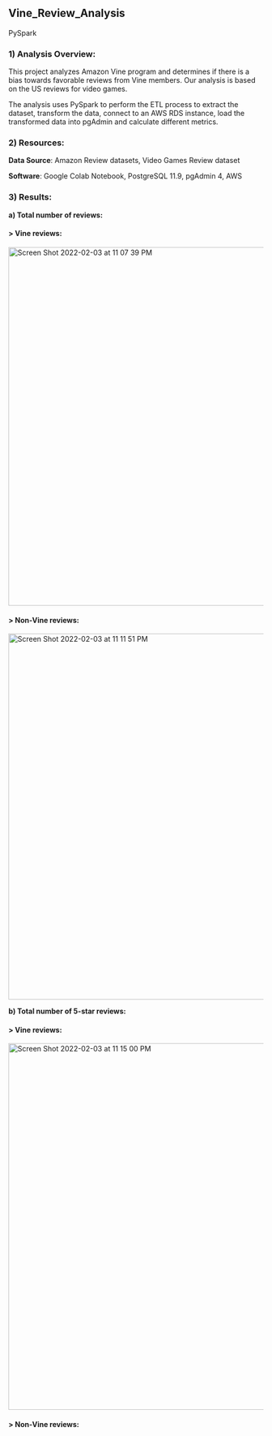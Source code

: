 ## Vine_Review_Analysis
PySpark

### 1) Analysis Overview: 
This project analyzes Amazon Vine program and determines if there is a bias towards favorable reviews from Vine members. Our analysis is based on the US reviews for video games.

The analysis uses PySpark to perform the ETL process to extract the dataset, transform the data, connect to an AWS RDS instance, load the transformed data into pgAdmin and calculate different metrics.

### 2) Resources:

**Data Source**: Amazon Review datasets, Video Games Review dataset

**Software**: Google Colab Notebook, PostgreSQL 11.9, pgAdmin 4, AWS

### 3) Results:

**a) Total number of reviews:**

#### > Vine reviews:

<img width="707" alt="Screen Shot 2022-02-03 at 11 07 39 PM" src="https://user-images.githubusercontent.com/91294352/152470232-42fa99f3-50ce-408f-b919-d657ceebd570.png">

#### > Non-Vine reviews:

<img width="722" alt="Screen Shot 2022-02-03 at 11 11 51 PM" src="https://user-images.githubusercontent.com/91294352/152470534-36426493-4962-42a4-9973-f2dade05949e.png">

**b) Total number of 5-star reviews:**

#### > Vine reviews:

<img width="723" alt="Screen Shot 2022-02-03 at 11 15 00 PM" src="https://user-images.githubusercontent.com/91294352/152470779-36cccee0-3d5d-4e39-9224-9b3ffac6ce2c.png">

#### > Non-Vine reviews:




